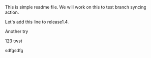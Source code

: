This is simple readme file.
We will work on this to test branch syncing action.

Let's add this line to release1.4.

Another try

123 twst

sdfgsdfg